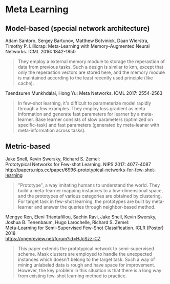 # Meta Learning


## Model-based (special network architecture)

Adam Santoro, Sergey Bartunov, Matthew Botvinick, Daan Wierstra, Timothy P. Lillicrap:
Meta-Learning with Memory-Augmented Neural Networks. ICML 2016: 1842-1850

> They employ a external memory module to storage the reperastion of data from previous tasks. Such a design is similar to knn, except that only the reperastion vectors are stored here, and the memory module is maintained according to the least recently used principle (like cache).

Tsendsuren Munkhdalai, Hong Yu:
Meta Networks. ICML 2017: 2554-2563

> In few-shot learning, it's difficult to parameterize model rapidly through a few examples. They employ loss gradient as meta information and generate fast parameters for learner by a meta-learner. Base learner consists of slow parameters (optimized on specific-task) and fast parameters (generated by meta-leaner with meta-information across tasks).

## Metric-based

Jake Snell, Kevin Swersky, Richard S. Zemel:  
Prototypical Networks for Few-shot Learning. NIPS 2017: 4077-4087  
http://papers.nips.cc/paper/6996-prototypical-networks-for-few-shot-learning  
> "Prototype", a way imitating humans to understand the world. They build a meta-learner mapping instances to a low-dimensional space, and the prototypes of various categories are obtained by clustering. For target task in few-shot learning, the prototypes are built by meta-learner and answer the queries through neighbor-based method.


Mengye Ren, Eleni Triantafillou, Sachin Ravi, Jake Snell, Kevin Swersky, Joshua B. Tenenbaum, Hugo Larochelle, Richard S. Zemel:  
Meta-Learning for Semi-Supervised Few-Shot Classification. ICLR (Poster) 2018  
https://openreview.net/forum?id=HJcSzz-CZ  
> This paper extends the prototypical network to semi-supervised scheme. Mask clusters are employed to handle the unexpected instances which doesn't belong to the target task. Such a way of mining unlabeled data is rough and have space for improvement. However, the key problem in this situation is that there is a long way from existing few-shot learning method to practice.





